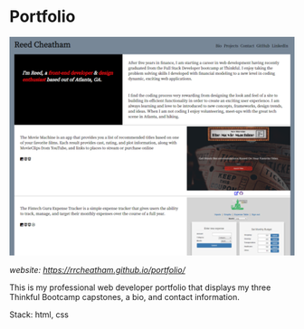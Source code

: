 # Portfolio

![Screenshot of account page](https://github.com/rrcheatham/portfolio/blob/master/screenshot.PNG)

*website: https://rrcheatham.github.io/portfolio/*

This is my professional web developer portfolio that displays my three Thinkful Bootcamp capstones, a bio, and contact information.

Stack: html, css
